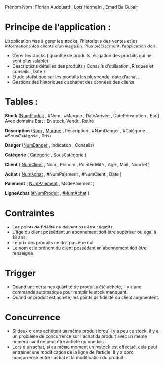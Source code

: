 Prénom Nom : Florian Audouard , Loïs Hermelin , Emad Ba Gubair

# Principe de l’application :

L’application vise à gerer les stocks, l’historique des ventes et les informations des clients d’un magasin.
Plus précisement, l’application doit :
- Gerer les stocks ( quantité de produits, élagation des produits qui ne sont plus valable)
- Descriptions détaillés des produits ( Conseils d’utilisation , Risques et conseils , Date )
- Etude statistique sur les produits les plus vendu, date d’achat …
- Gestions des historiques d’achat et des données des clients

# Tables :

**Stock** (<ins>NumProduit</ins> , #Nom , #Marque , DateArrivée , DatePéremption , Etat)
Avec domaine Etat : En stock, Vendu, Retiré 

**Description** (<ins>Nom</ins> , <ins>Marque</ins> , Description , #NumDanger , #Catégorie , #SousCatégorie  , Prix)

**Danger** (<ins>NumDanger</ins>  , Indication , Conseils)

**Catégorie** ( <ins>Catégorie</ins> , <ins>SousCatégorie</ins>  )

**Client** ( <ins>NumClient</ins>  , Nom , Prénom , PointFidélité , Age , Mail , NumTel )

**Achat** ( <ins>NumAchat</ins>  , #NumPaiement , #NumClient , Date )

**Paiement** ( <ins>NumPaiement</ins>  , ModePaiement )

**LigneAchat** (<ins>#NumProduit</ins> , <ins>#NumAchat</ins> )

# Contraintes 
- Les points de fidélité ne doivent pas être négatifs.
- L'âge du client possédant un abonnement doit être supérieur ou égal à 18 ans.
- Le prix des produits ne doit pas être nul.
- Le nom et le prénom du client possédant un abonnement doit être renseigné.

# Trigger

- Quand une certaines quantité de produit a été acheté, il y a une commande automatique pour remplir le stock manquant.
- Quand un produit est acheté, les points de fidélité du client augmentent.

# Concurrence

- Si deux clients achètent un même produit lorqu'il y a peu de stock, il y a un problème de concurrence sur l'achat du produit avec un mëme numéro car il ne peut être acheté qu'une fois.
- Lors d'un achat, si au même moment un restock est effectué, cela peut entrainer une modification de la ligne de l'article. Il y a donc concurrence entre l'achat et la modification du produit.